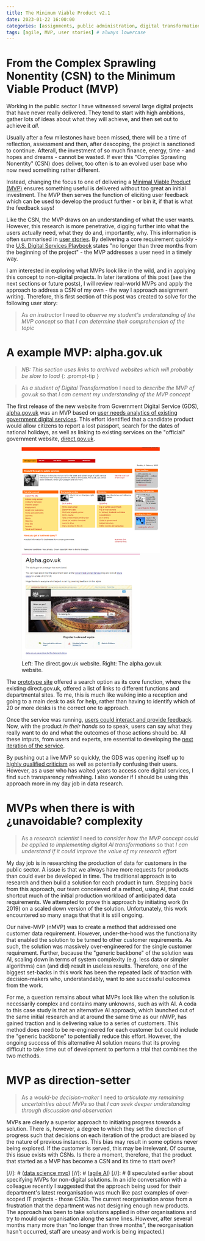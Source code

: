 ```yaml
---
title: The Minimum Viable Product v2.1
date: 2023-01-22 16:00:00 
categories: [assignments, public administration, digital transformation]
tags: [agile, MVP, user stories] # always lowercase
---
```

# From the Complex Sprawling Nonentity (CSN) to the Minimum Viable Product (MVP)
 
Working in the public sector I have witnessed several large digital projects that have never really delivered. They tend to start with high ambitions, gather lots of ideas about what they will achieve, and then set out to achieve it _all_.

Usually after a few milestones have been missed, there will be a time of reflection, assessment and then, after descoping, the project is sanctioned to continue. Afterall, the investment of so much finance, energy, time - and hopes and dreams - cannot be wasted. If ever this "Complex Sprawling Nonentity" (CSN) does deliver, too often is to an evolved user base who now need something rather different.

Instead, changing the focus to one of delivering a [Minimal Viable Product (MVP)](https://en.wikipedia.org/wiki/Minimum_viable_product) ensures something useful is delivered without too great an initial investment. The MVP then serves the function of eliciting user feedback which can be used to develop the product further - or bin it, if that is what the feedback says!

Like the CSN, the MVP draws on an understanding of what the user wants. However, this research is more penetrative, digging further into what the users actually need, what they do and, importantly, why. This information is often summarised in [user stories](https://www.gov.uk/service-manual/agile-delivery/writing-user-stories). By delivering a core requirement quickly - the [U.S. Digital Services Playbook](https://playbook.cio.gov/) states "no longer than three months from the beginning of the project" - the MVP addresses a user need in a timely way.

I am interested in exploring what MVPs look like in the wild, and in applying this concept to non-digital projects. In later iterations of this post (see the next sections or future posts), I will review real-world MVPs and apply the approach to address a CSN of my own - the way I approach assignment writing. Therefore, this first section of this post was created to solve for the following user story:

> As _an instructor_ I need to _observe my student's understanding of the MVP concept_ so that _I can determine their comprehension of the topic_

# A example MVP: alpha.gov.uk

> _NB: This section uses links to archived websites which will probably be slow to load_
{: .prompt-tip }

> As _a student of Digital Transformation_ I need to _describe the MVP of gov.uk_ so that _I can cement my understanding of the MVP concept_ 

The first release of the new website from Government Digital Service (GDS), [alpha.gov.uk](https://webarchive.nationalarchives.gov.uk/ukgwa/20111004104546/http://alpha.gov.uk/) was an MVP based on [user needs analytics of existing government digital services](https://web.archive.org/web/20120403153730/http://digital.cabinetoffice.gov.uk/2011/05/23/what-was-the-evidence-users-information-needs-and-analytics/). This effort identified that a candidate product would allow citizens to report a lost passport, search for the dates of national holidays, as well as linking to existing services on the "official" government website, [direct.gov.uk](https://web.archive.org/web/20050206042150/http://www.direct.gov.uk/Homepage/fs/en). 
<div style="text-align: left;"><figure>
<img src="/assets/img/direct.gov.uk_wayback_2004_04_30.png" alt="The direct.gov.uk website, accessed on web.archive.org" width="362" /> <img src="/assets/img/alpha.gov.uk_wayback_2011-05-11.png" alt="The alpha.gov.uk website, accessed on web.archive.org" width="310"/>
<figcaption>Left: The direct.gov.uk website. Right: The alpha.gov.uk website.</figcaption>
</figure></div>

The [prototype site](https://gds.blog.gov.uk/about-alpha/) offered a search option as its core function, where the existing direct.gov.uk, offered a list of links to different functions and departmental sites. To me, this is much like walking into a reception and going to a main desk to ask for help, rather than having to identify which of 20 or more desks is the correct one to approach.

Once the service was running, [users could interact and provide feedback](https://gds.blog.gov.uk/2011/07/29/alpha-gov-uk-wrap-up/). Now, with the product _in their hands_ so to speak, users can say what they really want to do and what the outcomes of those actions should be. All these intputs, from users and experts, are essential to developing the [next iteration of the service](https://web.archive.org/web/20111205164903/http://digital.cabinetoffice.gov.uk/2011/08/11/gov-uk-from-alpha-to-beta/).

By pushing out a live MVP so quickly, the GDS was opening itself up to [highly qualified criticism](https://web.archive.org/web/20120403153730/http://www.disambiguity.com/alphagov/) as well as potentially confusing their users. However, as a user who has waited years to access core digital services, I find such transparency refreshing. I also wonder if I should be using this approach more in my day job in data research. 

# MVPs when there is with &#191;unavoidable? complexity

> As a _research scientist_ I need to _consider how the MVP concept could be applied to implementing digital AI transformations_ so that _I can understand if it could improve the value of my research effort_  

My day job is in researching the production of data for customers in the public sector. A issue is that we always have more requests for products than could ever be developed in time. The traditional approach is to research and then build a solution for each product in turn. Stepping back from this approach, our team conceieved of a method, using AI, that could shortcut much of the initial production workload of anticipated data requirements. We attempted to prove this approach by initiating work (in 2019) on a scaled down version of the solution. Unfortunately, this work encountered so many snags that that it is still ongoing.

Our naive-MVP (nMVP) was to create a method that addressed one customer data requirement. However, under-the-hood was the functionality that enabled the solution to be turned to other customer requirements. As such, the solution was massively over-engineered for the single customer requirement. Further, because the "generic backbone" of the solution was AI, scaling down in terms of system complexity (e.g. less data or simpler algorithms) can (and did) result in useless results. Therefore, one of the biggest set-backs in this work has been the repeated lack of traction with decision-makers who, understandably, want to see successful outcomes from the work.

For me, a question remains about what MVPs look like when the solution is necessarily complex and contains many unknowns, such as with AI. A coda to this case study is that an alternative AI approach, which launched out of the same initial research and at around the same time as our nMVP, has gained traction and is delivering value to a series of customers. This method does need to be re-engineered for each customer but could include the "generic backbone" to potentially reduce this effort. However, the ongoing success of this alternative AI solution means that its proving difficult to take time out of development to perform a trial that combines the two methods.

# MVP as direction-setter

> As a _would-be decision-maker_ I need to _articulate my remaining uncertainties about MVPs_ so that _I can seek deeper understanding through discussion and observation_ 

MVPs are clearly a superior approach to initiating progress towards a solution. There is, however, a degree to which they set the direction of progress such that decisions on each iteration of the product are biased by the nature of previous instances. This bias may result in some options never being explored. If the customer is served, this may be irrelevant. Of course, this issue exists with CSNs. Is there a moment, therefore, that the product that started as a MVP has become a CSN and its time to start over?

[//]: # ([data science mvp](https://www.datascience-pm.com/data-science-mvp/))
[//]: # ([agile AI](https://nexocode.com/blog/posts/agile-ai-project-management/))
[//]: # (I speculated earlier about specifying MVPs for non-digital solutions. In an idle conversation with a colleague recently I suggested that the approach being used for their department's latest reorganisation was much like past examples of over-scoped IT projects - those CSNs. The current reorganisation arose from a frustration that the department was not designing enough new products. The approach has been to take solutions applied in other organisations and try to mould our organisation along the same lines. However, after several months many more than "no longer than three months", the reorganisation hasn't occurred, staff are uneasy and work is being impacted.)
